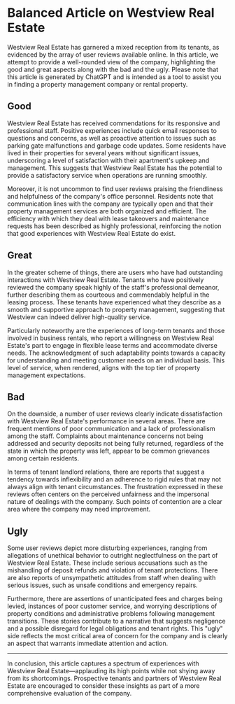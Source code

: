 # Balanced Article on Westview Real Estate

Westview Real Estate has garnered a mixed reception from its tenants, as evidenced by the array of user reviews available online. In this article, we attempt to provide a well-rounded view of the company, highlighting the good and great aspects along with the bad and the ugly. Please note that this article is generated by ChatGPT and is intended as a tool to assist you in finding a property management company or rental property.

## Good

Westview Real Estate has received commendations for its responsive and professional staff. Positive experiences include quick email responses to questions and concerns, as well as proactive attention to issues such as parking gate malfunctions and garbage code updates. Some residents have lived in their properties for several years without significant issues, underscoring a level of satisfaction with their apartment's upkeep and management. This suggests that Westview Real Estate has the potential to provide a satisfactory service when operations are running smoothly.

Moreover, it is not uncommon to find user reviews praising the friendliness and helpfulness of the company's office personnel. Residents note that communication lines with the company are typically open and that their property management services are both organized and efficient. The efficiency with which they deal with lease takeovers and maintenance requests has been described as highly professional, reinforcing the notion that good experiences with Westview Real Estate do exist.

## Great

In the greater scheme of things, there are users who have had outstanding interactions with Westview Real Estate. Tenants who have positively reviewed the company speak highly of the staff's professional demeanor, further describing them as courteous and commendably helpful in the leasing process. These tenants have experienced what they describe as a smooth and supportive approach to property management, suggesting that Westview can indeed deliver high-quality service.

Particularly noteworthy are the experiences of long-term tenants and those involved in business rentals, who report a willingness on Westview Real Estate's part to engage in flexible lease terms and accommodate diverse needs. The acknowledgment of such adaptability points towards a capacity for understanding and meeting customer needs on an individual basis. This level of service, when rendered, aligns with the top tier of property management expectations.

## Bad

On the downside, a number of user reviews clearly indicate dissatisfaction with Westview Real Estate's performance in several areas. There are frequent mentions of poor communication and a lack of professionalism among the staff. Complaints about maintenance concerns not being addressed and security deposits not being fully returned, regardless of the state in which the property was left, appear to be common grievances among certain residents.

In terms of tenant landlord relations, there are reports that suggest a tendency towards inflexibility and an adherence to rigid rules that may not always align with tenant circumstances. The frustration expressed in these reviews often centers on the perceived unfairness and the impersonal nature of dealings with the company. Such points of contention are a clear area where the company may need improvement.

## Ugly

Some user reviews depict more disturbing experiences, ranging from allegations of unethical behavior to outright neglectfulness on the part of Westview Real Estate. These include serious accusations such as the mishandling of deposit refunds and violation of tenant protections. There are also reports of unsympathetic attitudes from staff when dealing with serious issues, such as unsafe conditions and emergency repairs.

Furthermore, there are assertions of unanticipated fees and charges being levied, instances of poor customer service, and worrying descriptions of property conditions and administrative problems following management transitions. These stories contribute to a narrative that suggests negligence and a possible disregard for legal obligations and tenant rights. This "ugly" side reflects the most critical area of concern for the company and is clearly an aspect that warrants immediate attention and action.

---

In conclusion, this article captures a spectrum of experiences with Westview Real Estate—applauding its high points while not shying away from its shortcomings. Prospective tenants and partners of Westview Real Estate are encouraged to consider these insights as part of a more comprehensive evaluation of the company.